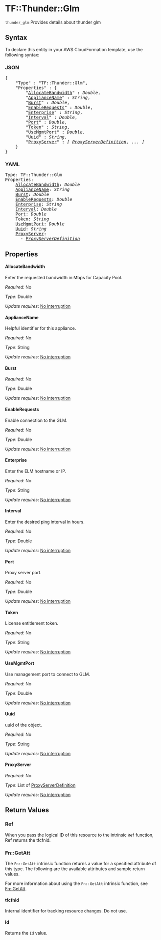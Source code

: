 # TF::Thunder::Glm

`thunder_glm` Provides details about thunder glm

## Syntax

To declare this entity in your AWS CloudFormation template, use the following syntax:

### JSON

<pre>
{
    "Type" : "TF::Thunder::Glm",
    "Properties" : {
        "<a href="#allocatebandwidth" title="AllocateBandwidth">AllocateBandwidth</a>" : <i>Double</i>,
        "<a href="#appliancename" title="ApplianceName">ApplianceName</a>" : <i>String</i>,
        "<a href="#burst" title="Burst">Burst</a>" : <i>Double</i>,
        "<a href="#enablerequests" title="EnableRequests">EnableRequests</a>" : <i>Double</i>,
        "<a href="#enterprise" title="Enterprise">Enterprise</a>" : <i>String</i>,
        "<a href="#interval" title="Interval">Interval</a>" : <i>Double</i>,
        "<a href="#port" title="Port">Port</a>" : <i>Double</i>,
        "<a href="#token" title="Token">Token</a>" : <i>String</i>,
        "<a href="#usemgmtport" title="UseMgmtPort">UseMgmtPort</a>" : <i>Double</i>,
        "<a href="#uuid" title="Uuid">Uuid</a>" : <i>String</i>,
        "<a href="#proxyserver" title="ProxyServer">ProxyServer</a>" : <i>[ <a href="proxyserverdefinition.md">ProxyServerDefinition</a>, ... ]</i>
    }
}
</pre>

### YAML

<pre>
Type: TF::Thunder::Glm
Properties:
    <a href="#allocatebandwidth" title="AllocateBandwidth">AllocateBandwidth</a>: <i>Double</i>
    <a href="#appliancename" title="ApplianceName">ApplianceName</a>: <i>String</i>
    <a href="#burst" title="Burst">Burst</a>: <i>Double</i>
    <a href="#enablerequests" title="EnableRequests">EnableRequests</a>: <i>Double</i>
    <a href="#enterprise" title="Enterprise">Enterprise</a>: <i>String</i>
    <a href="#interval" title="Interval">Interval</a>: <i>Double</i>
    <a href="#port" title="Port">Port</a>: <i>Double</i>
    <a href="#token" title="Token">Token</a>: <i>String</i>
    <a href="#usemgmtport" title="UseMgmtPort">UseMgmtPort</a>: <i>Double</i>
    <a href="#uuid" title="Uuid">Uuid</a>: <i>String</i>
    <a href="#proxyserver" title="ProxyServer">ProxyServer</a>: <i>
      - <a href="proxyserverdefinition.md">ProxyServerDefinition</a></i>
</pre>

## Properties

#### AllocateBandwidth

Enter the requested bandwidth in Mbps for Capacity Pool.

_Required_: No

_Type_: Double

_Update requires_: [No interruption](https://docs.aws.amazon.com/AWSCloudFormation/latest/UserGuide/using-cfn-updating-stacks-update-behaviors.html#update-no-interrupt)

#### ApplianceName

Helpful identifier for this appliance.

_Required_: No

_Type_: String

_Update requires_: [No interruption](https://docs.aws.amazon.com/AWSCloudFormation/latest/UserGuide/using-cfn-updating-stacks-update-behaviors.html#update-no-interrupt)

#### Burst

_Required_: No

_Type_: Double

_Update requires_: [No interruption](https://docs.aws.amazon.com/AWSCloudFormation/latest/UserGuide/using-cfn-updating-stacks-update-behaviors.html#update-no-interrupt)

#### EnableRequests

Enable connection to the GLM.

_Required_: No

_Type_: Double

_Update requires_: [No interruption](https://docs.aws.amazon.com/AWSCloudFormation/latest/UserGuide/using-cfn-updating-stacks-update-behaviors.html#update-no-interrupt)

#### Enterprise

Enter the ELM hostname or IP.

_Required_: No

_Type_: String

_Update requires_: [No interruption](https://docs.aws.amazon.com/AWSCloudFormation/latest/UserGuide/using-cfn-updating-stacks-update-behaviors.html#update-no-interrupt)

#### Interval

Enter the desired ping interval in hours.

_Required_: No

_Type_: Double

_Update requires_: [No interruption](https://docs.aws.amazon.com/AWSCloudFormation/latest/UserGuide/using-cfn-updating-stacks-update-behaviors.html#update-no-interrupt)

#### Port

Proxy server port.

_Required_: No

_Type_: Double

_Update requires_: [No interruption](https://docs.aws.amazon.com/AWSCloudFormation/latest/UserGuide/using-cfn-updating-stacks-update-behaviors.html#update-no-interrupt)

#### Token

License entitlement token.

_Required_: No

_Type_: String

_Update requires_: [No interruption](https://docs.aws.amazon.com/AWSCloudFormation/latest/UserGuide/using-cfn-updating-stacks-update-behaviors.html#update-no-interrupt)

#### UseMgmtPort

Use management port to connect to GLM.

_Required_: No

_Type_: Double

_Update requires_: [No interruption](https://docs.aws.amazon.com/AWSCloudFormation/latest/UserGuide/using-cfn-updating-stacks-update-behaviors.html#update-no-interrupt)

#### Uuid

uuid of the object.

_Required_: No

_Type_: String

_Update requires_: [No interruption](https://docs.aws.amazon.com/AWSCloudFormation/latest/UserGuide/using-cfn-updating-stacks-update-behaviors.html#update-no-interrupt)

#### ProxyServer

_Required_: No

_Type_: List of <a href="proxyserverdefinition.md">ProxyServerDefinition</a>

_Update requires_: [No interruption](https://docs.aws.amazon.com/AWSCloudFormation/latest/UserGuide/using-cfn-updating-stacks-update-behaviors.html#update-no-interrupt)

## Return Values

### Ref

When you pass the logical ID of this resource to the intrinsic `Ref` function, Ref returns the tfcfnid.

### Fn::GetAtt

The `Fn::GetAtt` intrinsic function returns a value for a specified attribute of this type. The following are the available attributes and sample return values.

For more information about using the `Fn::GetAtt` intrinsic function, see [Fn::GetAtt](https://docs.aws.amazon.com/AWSCloudFormation/latest/UserGuide/intrinsic-function-reference-getatt.html).

#### tfcfnid

Internal identifier for tracking resource changes. Do not use.

#### Id

Returns the <code>Id</code> value.

